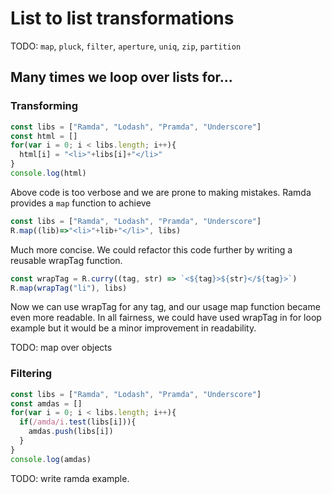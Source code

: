 # List to list transformations

TODO: `map`, `pluck`, `filter`, `aperture`, `uniq`, `zip`, `partition`

## Many times we loop over lists for...


### Transforming

 
```js
const libs = ["Ramda", "Lodash", "Pramda", "Underscore"]
const html = []
for(var i = 0; i < libs.length; i++){
  html[i] = "<li>"+libs[i]+"</li>"
}
console.log(html)

```
Above code is too verbose and we are prone to making mistakes. Ramda provides a `map` function to achieve
  
```js
const libs = ["Ramda", "Lodash", "Pramda", "Underscore"]
R.map((lib)=>"<li>"+lib+"</li>", libs)
```

Much more concise. We could refactor this code further by writing a reusable wrapTag function.
```js
const wrapTag = R.curry((tag, str) => `<${tag}>${str}</${tag}>`)
R.map(wrapTag("li"), libs)
```
Now we can use wrapTag for any tag, and our usage map function became even more readable. In all fairness, we could have used wrapTag in for loop example but it would be a minor improvement in readability.   

TODO: map over objects


### Filtering

```js
const libs = ["Ramda", "Lodash", "Pramda", "Underscore"]
const amdas = []
for(var i = 0; i < libs.length; i++){
  if(/amda/i.test(libs[i])){
    amdas.push(libs[i])
  }
}
console.log(amdas)
```
TODO: write ramda example.
